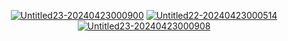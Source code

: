 <p align="center">
<a href="https://ibb.co/f0Myn1V"><img src="https://i.ibb.co/rykzc7K/Untitled23-20240423000900.png" alt="Untitled23-20240423000900" border="0"></a>
<a href="https://imgbb.com/"><img src="https://i.ibb.co/kKcBxCp/Untitled22-20240423000514.png" alt="Untitled22-20240423000514" border="0"></a>
<a href="https://ibb.co/6XyGVV6"><img src="https://i.ibb.co/J3c800X/Untitled23-20240423000908.png" alt="Untitled23-20240423000908" border="0"></a>
